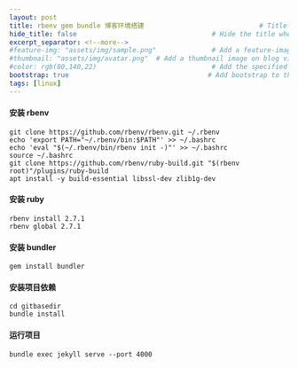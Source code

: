 ```yaml
---
layout: post
title: rbenv gem bundle 博客环境搭建                             # Title of the page
hide_title: false                                  # Hide the title when displaying the post, but shown in lists of posts
excerpt_separator: <!--more-->
#feature-img: "assets/img/sample.png"              # Add a feature-image to the post
#thumbnail: "assets/img/avatar.png"  # Add a thumbnail image on blog view
#color: rgb(80,140,22)                             # Add the specified color as feature image, and change link colors in post
bootstrap: true                                   # Add bootstrap to the page
tags: [linux]
---
```

#### 安装 rbenv 
<!--more-->
```
git clone https://github.com/rbenv/rbenv.git ~/.rbenv
echo 'export PATH="~/.rbenv/bin:$PATH"' >> ~/.bashrc
echo 'eval "$(~/.rbenv/bin/rbenv init -)"' >> ~/.bashrc
source ~/.bashrc
git clone https://github.com/rbenv/ruby-build.git "$(rbenv root)"/plugins/ruby-build
apt install -y build-essential libssl-dev zlib1g-dev
```  
#### 安装 ruby
```
rbenv install 2.7.1
rbenv global 2.7.1
```
#### 安装 bundler
```
gem install bundler
```
#### 安装项目依赖
```
cd gitbasedir
bundle install
```
#### 运行项目
```
bundle exec jekyll serve --port 4000
```
